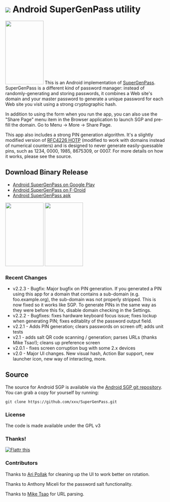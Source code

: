 # ![](res/drawable-mdpi/icon.png) Android SuperGenPass utility

<img src="extra/screenshot01.png" width="120" height="200" /> This is an Android implementation of
[SuperGenPass](http://supergenpass.com/). SuperGenPass is a different kind of password manager:
instead of randomly-generating and storing passwords, it combines a Web site's domain and your
master password to generate a unique password for each Web site you visit using a strong
cryptographic hash.

In addition to using the form when you run the app, you can also use the "Share Page" menu item in
the Browser application to launch SGP and pre-fill the domain. Go to Menu → More → Share Page.

This app also includes a strong PIN generation algorithm. It's a slightly modified version of
[RFC4226 HOTP](http://tools.ietf.org/html/rfc4226) (modified to work with domains instead of
numerical counters) and is designed to never generate easily-guessable pins, such as 1234, 0000,
1985, 8675309, or 0007. For more details on how it works, please see the source.

## Download Binary Release

  * [Android SuperGenPass on Google Play](https://play.google.com/store/apps/details?id=info.staticfree.SuperGenPass)
  * [Android SuperGenPass on F-Droid](https://f-droid.org/packages/info.staticfree.SuperGenPass/)
  * [Android SuperGenPass apk](SuperGenPass.apk)

<img src="extra/screenshot02.png" width="120" height="200" />

<img src="extra/screenshot03.png" width="120" height="200" />

### Recent Changes

  * v2.2.3 - Bugfix: Major bugfix on PIN generation. If you generated a PIN using this app for a domain that contains a sub-domain (e.g. foo.example.org), the sub-domain was not properly stripped. This is now fixed so it works like SGP. To generate PINs in the same way as they were before this fix, disable domain checking in the Settings.
  * v2.2.2 - Bugfixes: fixes hardware keyboard focus issue; fixes lockup when generating PIN; fixes editablity of the password output field.
  * v2.2.1 - Adds PIN generation; clears passwords on screen off; adds unit tests
  * v2.1 - adds salt QR code scanning / generation; parses URLs (thanks Mike Tsao!); cleans up preference screen
  * v2.0.1 - fixes screen corruption bug with some 2.x devices
  * v2.0 - Major UI changes. New visual hash, Action Bar support, new launcher icon, new way of interacting, more.

## Source

The source for Android SGP is available via the [Android SGP git
repository](https://github.com/xxv/SuperGenPass). You can grab a copy for yourself by
running:

    git clone https://github.com/xxv/SuperGenPass.git

### License

The code is made available under the GPL v3

### Thanks!

[ ![Flattr this](http://api.flattr.com/button/flattr-badge-large.png)](http://flattr.com/thing/633869/Android-SuperGenPass)

### Contributors

Thanks to [Ari Pollak](http://ebnj.net) for cleaning up the UI to work better on rotation.

Thanks to Anthony Miceli for the password salt functionality.

Thanks to [Mike Tsao](http://www.sowbug.com/) for URL parsing.

